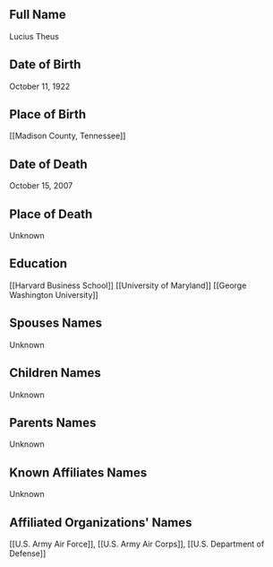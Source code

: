 ## Full Name
Lucius Theus

## Date of Birth
October 11, 1922

## Place of Birth
[[Madison County, Tennessee]]

## Date of Death
October 15, 2007

## Place of Death
Unknown

## Education
[[Harvard Business School]]
[[University of Maryland]]
[[George Washington University]]

## Spouses Names
Unknown

## Children Names
Unknown

## Parents Names
Unknown

## Known Affiliates Names
Unknown

## Affiliated Organizations' Names
[[U.S. Army Air Force]], [[U.S. Army Air Corps]], [[U.S. Department of Defense]]

